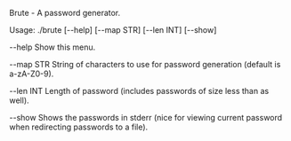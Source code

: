 Brute - A password generator.

Usage:  ./brute [--help] [--map STR] [--len INT] [--show]

  --help       Show this menu.

  --map STR    String of characters to use for password generation (default is a-zA-Z0-9).

  --len INT    Length of password (includes passwords of size less than as well).

  --show       Shows the passwords in stderr (nice for viewing current password when redirecting passwords to a file).
